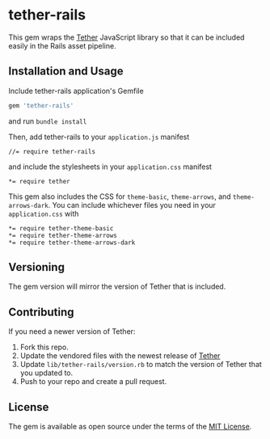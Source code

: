 # tether-rails

This gem wraps the [Tether](http://tether.io/docs/welcome/) JavaScript library so that it can be included easily in the Rails asset pipeline.


## Installation and Usage

Include tether-rails application's Gemfile
```ruby
gem 'tether-rails'
```
and run `bundle install`

Then, add tether-rails to your `application.js` manifest
```
//= require tether-rails
```
and include the stylesheets in your `application.css` manifest
```
*= require tether
```

This gem also includes the CSS for `theme-basic`, `theme-arrows`, and `theme-arrows-dark`. You can include whichever files you need in your `application.css` with
```
*= require tether-theme-basic
*= require tether-theme-arrows
*= require tether-theme-arrows-dark
```


## Versioning

The gem version will mirror the version of Tether that is included.


## Contributing

If you need a newer version of Tether:

1. Fork this repo.
2. Update the vendored files with the newest release of [Tether](https://github.com/HubSpot/tether)
3. Update `lib/tether-rails/version.rb` to match the version of Tether that you updated to.
4. Push to your repo and create a pull request.


## License

The gem is available as open source under the terms of the [MIT License](http://opensource.org/licenses/MIT).

